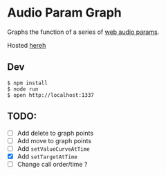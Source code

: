 # Audio Param Graph

Graphs the function of a series of [web audio params](https://developer.mozilla.org/en-US/docs/Web/API/AudioParam).

Hosted [hereh](http://briandunn.github.io/audio_param_graph)

## Dev

    $ npm install
    $ node run
    $ open http://localhost:1337

## TODO:

* [ ] Add delete to graph points
* [ ] Add move to graph points
* [ ] Add `setValueCurveAtTime`
* [X] Add `setTargetAtTime`
* [ ] Change call order/time ?
